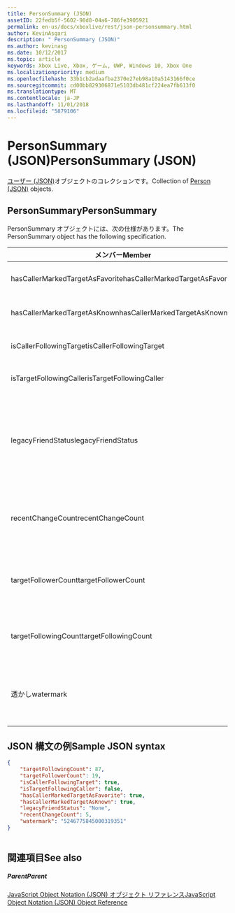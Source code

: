 ```yaml
---
title: PersonSummary (JSON)
assetID: 22fedb5f-5602-98d8-04a6-786fe3905921
permalink: en-us/docs/xboxlive/rest/json-personsummary.html
author: KevinAsgari
description: " PersonSummary (JSON)"
ms.author: kevinasg
ms.date: 10/12/2017
ms.topic: article
keywords: Xbox Live, Xbox, ゲーム, UWP, Windows 10, Xbox One
ms.localizationpriority: medium
ms.openlocfilehash: 33b1cb2adaafba2370e27eb98a10a5143166f0ce
ms.sourcegitcommit: cd00bb829306871e5103db481cf224ea7fb613f0
ms.translationtype: MT
ms.contentlocale: ja-JP
ms.lasthandoff: 11/01/2018
ms.locfileid: "5879106"
---
```

# <a name="personsummary-json"></a><span data-ttu-id="b7159-104">PersonSummary (JSON)</span><span class="sxs-lookup"><span data-stu-id="b7159-104">PersonSummary (JSON)</span></span>
<span data-ttu-id="b7159-105">[ユーザー (JSON)](json-person.md)オブジェクトのコレクションです。</span><span class="sxs-lookup"><span data-stu-id="b7159-105">Collection of [Person (JSON)](json-person.md) objects.</span></span> 
<a id="ID4ER"></a>

 
## <a name="personsummary"></a><span data-ttu-id="b7159-106">PersonSummary</span><span class="sxs-lookup"><span data-stu-id="b7159-106">PersonSummary</span></span>
 
<span data-ttu-id="b7159-107">PersonSummary オブジェクトには、次の仕様があります。</span><span class="sxs-lookup"><span data-stu-id="b7159-107">The PersonSummary object has the following specification.</span></span>
 
| <span data-ttu-id="b7159-108">メンバー</span><span class="sxs-lookup"><span data-stu-id="b7159-108">Member</span></span>| <span data-ttu-id="b7159-109">種類</span><span class="sxs-lookup"><span data-stu-id="b7159-109">Type</span></span>| <span data-ttu-id="b7159-110">説明</span><span class="sxs-lookup"><span data-stu-id="b7159-110">Description</span></span>| 
| --- | --- | --- | 
| <span data-ttu-id="b7159-111">hasCallerMarkedTargetAsFavorite</span><span class="sxs-lookup"><span data-stu-id="b7159-111">hasCallerMarkedTargetAsFavorite</span></span>| <span data-ttu-id="b7159-112">ブール値</span><span class="sxs-lookup"><span data-stu-id="b7159-112">Boolean value</span></span>| <span data-ttu-id="b7159-113">かどうか、呼び出し元は、お気に入りとしてターゲットをマークします。</span><span class="sxs-lookup"><span data-stu-id="b7159-113">Whether the caller has marked the target as a favorite.</span></span> <span data-ttu-id="b7159-114">値の例: true</span><span class="sxs-lookup"><span data-stu-id="b7159-114">Example values: true</span></span>| 
| <span data-ttu-id="b7159-115">hasCallerMarkedTargetAsKnown</span><span class="sxs-lookup"><span data-stu-id="b7159-115">hasCallerMarkedTargetAsKnown</span></span>| <span data-ttu-id="b7159-116">ブール値</span><span class="sxs-lookup"><span data-stu-id="b7159-116">Boolean value</span></span>| <span data-ttu-id="b7159-117">かどうか、呼び出し元がターゲット済みとしてマーク呼ばれます。</span><span class="sxs-lookup"><span data-stu-id="b7159-117">Whether the caller has marked the target as known.</span></span> <span data-ttu-id="b7159-118">値の例: true</span><span class="sxs-lookup"><span data-stu-id="b7159-118">Example values: true</span></span>| 
| <span data-ttu-id="b7159-119">isCallerFollowingTarget</span><span class="sxs-lookup"><span data-stu-id="b7159-119">isCallerFollowingTarget</span></span>| <span data-ttu-id="b7159-120">ブール値</span><span class="sxs-lookup"><span data-stu-id="b7159-120">Boolean value</span></span>| <span data-ttu-id="b7159-121">かどうか、呼び出し元が、ターゲットをフォローします。</span><span class="sxs-lookup"><span data-stu-id="b7159-121">Whether the caller is following the target.</span></span> <span data-ttu-id="b7159-122">値の例: true</span><span class="sxs-lookup"><span data-stu-id="b7159-122">Example values: true</span></span>| 
| <span data-ttu-id="b7159-123">isTargetFollowingCaller</span><span class="sxs-lookup"><span data-stu-id="b7159-123">isTargetFollowingCaller</span></span>| <span data-ttu-id="b7159-124">ブール値</span><span class="sxs-lookup"><span data-stu-id="b7159-124">Boolean value</span></span>| <span data-ttu-id="b7159-125">かどうか、ターゲットでは、呼び出し元がフォローします。</span><span class="sxs-lookup"><span data-stu-id="b7159-125">Whether the target is following the caller.</span></span> <span data-ttu-id="b7159-126">値の例: true</span><span class="sxs-lookup"><span data-stu-id="b7159-126">Example values: true</span></span>| 
| <span data-ttu-id="b7159-127">legacyFriendStatus</span><span class="sxs-lookup"><span data-stu-id="b7159-127">legacyFriendStatus</span></span>| <span data-ttu-id="b7159-128">string</span><span class="sxs-lookup"><span data-stu-id="b7159-128">string</span></span>| <span data-ttu-id="b7159-129">従来のフレンドのように、呼び出し元のターゲット状態です。</span><span class="sxs-lookup"><span data-stu-id="b7159-129">Legacy friend status of the target as seen by the caller.</span></span> <span data-ttu-id="b7159-130">"None"、"MutuallyAccepted"、"OutgoingRequest"または"IncomingRequest"をすることができます。</span><span class="sxs-lookup"><span data-stu-id="b7159-130">Can be "None", "MutuallyAccepted", "OutgoingRequest", or "IncomingRequest".</span></span> <span data-ttu-id="b7159-131">値の例:"MutuallyAccepted"</span><span class="sxs-lookup"><span data-stu-id="b7159-131">Example values: "MutuallyAccepted"</span></span>| 
| <span data-ttu-id="b7159-132">recentChangeCount</span><span class="sxs-lookup"><span data-stu-id="b7159-132">recentChangeCount</span></span>| <span data-ttu-id="b7159-133">32 ビットの符号なし整数</span><span class="sxs-lookup"><span data-stu-id="b7159-133">32-bit unsigned integer</span></span>| <span data-ttu-id="b7159-134">省略可能。</span><span class="sxs-lookup"><span data-stu-id="b7159-134">Optional.</span></span> <span data-ttu-id="b7159-135">ターゲットのソーシャル グラフの最新の変更の数です。</span><span class="sxs-lookup"><span data-stu-id="b7159-135">Number of recent changes in the target's social graph.</span></span> <span data-ttu-id="b7159-136">この値は、ユーザーが、独自の概要を表示するときにのみ存在します。</span><span class="sxs-lookup"><span data-stu-id="b7159-136">This value will only exist when a user is viewing their own summary.</span></span> <span data-ttu-id="b7159-137">値の例: 5</span><span class="sxs-lookup"><span data-stu-id="b7159-137">Example values: 5</span></span>| 
| <span data-ttu-id="b7159-138">targetFollowerCount</span><span class="sxs-lookup"><span data-stu-id="b7159-138">targetFollowerCount</span></span>| <span data-ttu-id="b7159-139">> 32 ビットの符号なし整数</span><span class="sxs-lookup"><span data-stu-id="b7159-139">>32-bit unsigned integer</span></span>| <span data-ttu-id="b7159-140">次のターゲットはユーザーの数です。</span><span class="sxs-lookup"><span data-stu-id="b7159-140">Number of People that are following the target.</span></span> <span data-ttu-id="b7159-141">値の例: 1308</span><span class="sxs-lookup"><span data-stu-id="b7159-141">Example values: 1308</span></span>| 
| <span data-ttu-id="b7159-142">targetFollowingCount</span><span class="sxs-lookup"><span data-stu-id="b7159-142">targetFollowingCount</span></span>| <span data-ttu-id="b7159-143">32 ビットの符号なし整数</span><span class="sxs-lookup"><span data-stu-id="b7159-143">32-bit unsigned integer</span></span>| <span data-ttu-id="b7159-144">ターゲットは、次のユーザーの数です。</span><span class="sxs-lookup"><span data-stu-id="b7159-144">Number of People that the target is following.</span></span> <span data-ttu-id="b7159-145">値の例: 112</span><span class="sxs-lookup"><span data-stu-id="b7159-145">Example values: 112</span></span>| 
| <span data-ttu-id="b7159-146">透かし</span><span class="sxs-lookup"><span data-stu-id="b7159-146">watermark</span></span>| <span data-ttu-id="b7159-147">string</span><span class="sxs-lookup"><span data-stu-id="b7159-147">string</span></span>| <span data-ttu-id="b7159-148">省略可能。</span><span class="sxs-lookup"><span data-stu-id="b7159-148">Optional.</span></span> <span data-ttu-id="b7159-149">ターゲットの最新の変更透かしします。</span><span class="sxs-lookup"><span data-stu-id="b7159-149">Recent change watermark for the target.</span></span> <span data-ttu-id="b7159-150">この値は、ユーザーが、独自の概要を表示するときにのみ存在します。</span><span class="sxs-lookup"><span data-stu-id="b7159-150">This value will only exist when a user is viewing their own summary.</span></span> <span data-ttu-id="b7159-151">値の例: 5</span><span class="sxs-lookup"><span data-stu-id="b7159-151">Example values: 5</span></span>| 
  
<a id="ID4E4D"></a>

 
## <a name="sample-json-syntax"></a><span data-ttu-id="b7159-152">JSON 構文の例</span><span class="sxs-lookup"><span data-stu-id="b7159-152">Sample JSON syntax</span></span>
 

```json
{
    "targetFollowingCount": 87,
    "targetFollowerCount": 19,
    "isCallerFollowingTarget": true,
    "isTargetFollowingCaller": false,
    "hasCallerMarkedTargetAsFavorite": true,
    "hasCallerMarkedTargetAsKnown": true,
    "legacyFriendStatus": "None",
    "recentChangeCount": 5,
    "watermark": "5246775845000319351"
}
    
```

  
<a id="ID4EGE"></a>

 
## <a name="see-also"></a><span data-ttu-id="b7159-153">関連項目</span><span class="sxs-lookup"><span data-stu-id="b7159-153">See also</span></span>
 
<a id="ID4EIE"></a>

 
##### <a name="parent"></a><span data-ttu-id="b7159-154">Parent</span><span class="sxs-lookup"><span data-stu-id="b7159-154">Parent</span></span> 

[<span data-ttu-id="b7159-155">JavaScript Object Notation (JSON) オブジェクト リファレンス</span><span class="sxs-lookup"><span data-stu-id="b7159-155">JavaScript Object Notation (JSON) Object Reference</span></span>](atoc-xboxlivews-reference-json.md)

   